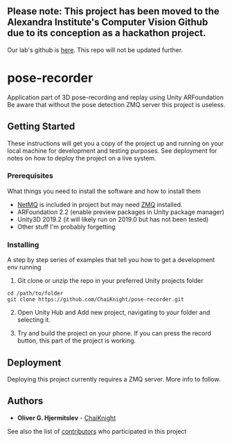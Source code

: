 ## Please note: This project has been moved to the Alexandra Institute's Computer Vision Github due to its conception as a hackathon project. 

Our lab's github is [here](https://github.com/aivclab/pose-recorder). This repo will not be updated further.

# pose-recorder
Application part of 3D pose-recording and replay using Unity ARFoundation
Be aware that without the pose detection ZMQ server this project is useless.

## Getting Started

These instructions will get you a copy of the project up and running on your local machine for development and testing purposes. See deployment for notes on how to deploy the project on a live system.

### Prerequisites

What things you need to install the software and how to install them

 * [NetMQ](https://netmq.readthedocs.io/en/latest/#installation) is included in project but may need [ZMQ](https://zeromq.org/download/) installed.
 * ARFoundation 2.2 (enable preview packages in Unity package manager)
 * Unity3D 2019.2 (it will likely run on 2019.0 but has not been tested)
 * Other stuff I'm probably forgetting

### Installing

A step by step series of examples that tell you how to get a development env running

 1. Git clone or unzip the repo in your preferred Unity projects folder

```
cd /path/to/folder
git clone https://github.com/ChaiKnight/pose-recorder.git
```

 2. Open Unity Hub and Add new project, navigating to your folder and selecting it.

 3. Try and build the project on your phone. If you can press the record button, this part of the project is working.

## Deployment

Deploying this project currently requires a ZMQ server. More info to follow. 

## Authors

* **Oliver G. Hjermitslev** - [ChaiKnight](https://github.com/ChaiKnight)

See also the list of [contributors](https://github.com/ChaiKnight/pose-recorder/contributors) who participated in this project


